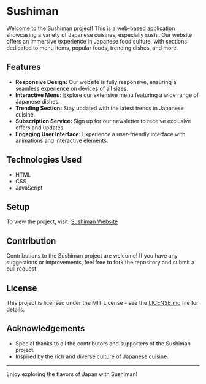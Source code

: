 # Sushiman

Welcome to the Sushiman project! This is a web-based application showcasing a variety of Japanese cuisines, especially sushi. Our website offers an immersive experience in Japanese food culture, with sections dedicated to menu items, popular foods, trending dishes, and more.

## Features

- **Responsive Design:** Our website is fully responsive, ensuring a seamless experience on devices of all sizes.
- **Interactive Menu:** Explore our extensive menu featuring a wide range of Japanese dishes.
- **Trending Section:** Stay updated with the latest trends in Japanese cuisine.
- **Subscription Service:** Sign up for our newsletter to receive exclusive offers and updates.
- **Engaging User Interface:** Experience a user-friendly interface with animations and interactive elements.

## Technologies Used

- HTML
- CSS
- JavaScript

## Setup

To view the project, visit: [Sushiman Website](https://kollihtheguruh.github.io/Sushi_Project/)

## Contribution

Contributions to the Sushiman project are welcome! If you have any suggestions or improvements, feel free to fork the repository and submit a pull request.

## License

This project is licensed under the MIT License - see the [LICENSE.md](LICENSE.md) file for details.

## Acknowledgements

- Special thanks to all the contributors and supporters of the Sushiman project.
- Inspired by the rich and diverse culture of Japanese cuisine.

---

Enjoy exploring the flavors of Japan with Sushiman!
